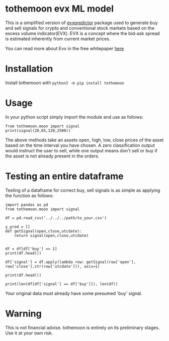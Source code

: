 # tothemoon evx ML model

This is a simplified version of [evxpredictor](https://pypi.org/project/evxpredictor/) package used to generate buy and sell signals for crypto and conventional stock markets based on the excess volume indicator(EVX). EVX is a concept where the bid-ask spread is estimated inherently from current market prices. 

You can read more about Evx in the free whitepaper [here](https://www.researchgate.net/publication/345313655_DeFiPaper)  
# Installation
Install tothemoon with `python3 -m pip install tothemoon`  
# Usage

In your python script simply import the module and use as follows:

```  
from tothemoon.moon import signal
print(signal(20,65,120,2500))
```
The above methods take an assets open, high, low, close prices of the asset based on the time interval you have chosen. A zero classification output would instruct the user to sell, while one output means don't sell or buy if the asset is not already present in the orders.  

# Testing an entire dataframe
Testing of a dataframe for correct buy, sell signals is as simple as applying the function as follows:  

```
import pandas as pd
from tothemoon.moon import signal

df = pd.read_csv('../../../path/to_your.csv')

y_pred = []
def getSignal(open,close,utcdate):
    return signal(open,close,utcdate)


df = df[df['buy'] == 1]
print(df.head())

df['signal'] = df.apply(lambda row: getSignal(row['open'], row['close'],str(row['utcdate'])), axis=1)

print(df.head())

print(len(df[df['signal'] == df['buy']]), len(df))

```

Your original data must already have some presumed 'buy' signal.

# Warning
This is not financial advise. tothemoon is entirely on its preliminary stages. Use it at your own risk.